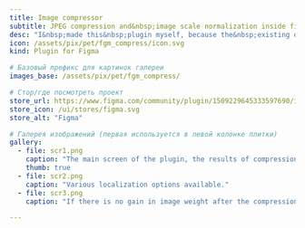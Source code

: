 ```yaml
---
title: Image compressor
subtitle: JPEG compression and&nbsp;image scale normalization inside figma layout
desc: "I&nbsp;made this&nbsp;plugin myself, because the&nbsp;existing ones didn't suit&nbsp;me. The&nbsp;plugin can&nbsp;compress specific or&nbsp;all&nbsp;images of&nbsp;a&nbsp;frame into jpeg with&nbsp;a&nbsp;specified compression level, finds nested images, normalizes their scale (if&nbsp;they were scaled&nbsp;to&nbsp;a&nbsp;smaller visible size and&nbsp;in&nbsp;fact they&nbsp;are&nbsp;larger). Useful for&nbsp;reducing the&nbsp;weight of&nbsp;figma mockups and&nbsp;before exporting to&nbsp;pdf."
icon: /assets/pix/pet/fgm_compress/icon.svg
kind: Plugin for Figma

# Базовый префикс для картинок галереи
images_base: /assets/pix/pet/fgm_compress/

# Стор/где посмотреть проект
store_url: https://www.figma.com/community/plugin/1509229645333597690/image-compressor-free
store_icon: /ui/stores/figma.svg
store_alt: "Figma"

# Галерея изображений (первая используется в левой колонке плитки)
gallery:
  - file: scr1.png
    caption: "The main screen of the plugin, the results of compression are visible - the gain in file size is highlighted."
    thumb: true
  - file: scr2.png
    caption: "Various localization options available."
  - file: scr3.png
    caption: "If there is no gain in image weight after the compression procedure, the process is not applied and a corresponding message is displayed."

---
```

